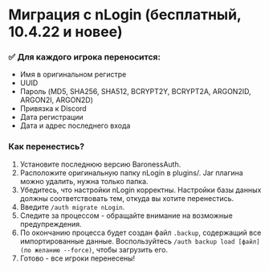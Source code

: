 # Миграция с nLogin (бесплатный, 10.4.22 и новее)

### ✅ Для каждого игрока переносится:
- Имя в оригинальном регистре
- UUID
- Пароль (MD5, SHA256, SHA512, BCRYPT2Y, BCRYPT2A, ARGON2ID, ARGON2I, ARGON2D)
- Привязка к Discord
- Дата регистрации
- Дата и адрес последнего входа

### Как перенестись?

1. Установите последнюю версию BaronessAuth.
2. Расположите оригинальную папку nLogin в plugins/. Jar плагина можно удалить, нужна только папка.
3. Убедитесь, что настройки nLogin корректны. Настройки базы данных должны соответствовать тем, откуда вы хотите перенестись.
3. Введите `/auth migrate nLogin`.
4. Следите за процессом - обращайте внимание на возможные предупреждения.
5. По окончанию процесса будет создан файл `.backup`, содержащий все импортированные данные. Воспользуйтесь `/auth backup load [файл] (по желанию --force)`, чтобы загрузить его.
6. Готово - все игроки перенесены!
